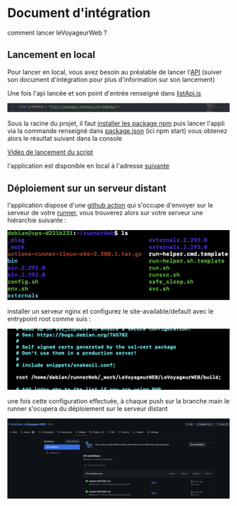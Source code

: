 # Document d'intégration

comment lancer leVoyageurWeb ?

## Lancement en local

Pour lancer en local, vous avez besoin au préalable de lancer l'[API](https://github.com/le2p2dev/LeVoyageurAPI) (suiver son document d'intégration pour plus d'information sur son lancement)

Une fois l'api lancée et son point d'entrée renseigné dans [listApi.js](../src/api/listApi.js)

![entryPoint](./assets/Capture%20d%E2%80%99%C3%A9cran%202022-06-23%20%C3%A0%2012.51.35.png)

Sous la racine du projet, il faut [installer les package npm](https://docs.npmjs.com/cli/v8/commands/npm-install) puis lancer l'appli via la commande renseigné dans [package.json](../package.json) (ici npm start) vous obtenez alors le résultat suivant dans la console

[Vidéo de lancement du script](./assets/Enregistrement%20de%20l%E2%80%99%C3%A9cran%202022-06-23%20%C3%A0%2012.57.00.mov)

l'application est disponible en local à l'adresse [suivante](http://localhost:3000/)

## Déploiement sur un serveur distant

l'application dispose d'une [github action](../.github/workflows/Zdeploy.yml) qui s'occupe d'envoyer sur le serveur de votre [runner](https://docs.github.com/en/actions/hosting-your-own-runners/about-self-hosted-runners), vous trouverez alors sur votre serveur une hiérarchie suivante :

![imageLS](./assets/Capture%20d%E2%80%99%C3%A9cran%202022-06-23%20%C3%A0%2013.58.45.png)

installer un serveur nginx et configurez le
site-available/default avec le entrypoint root comme suis :

![imageRoot](./assets/Capture%20d%E2%80%99%C3%A9cran%202022-06-23%20%C3%A0%2014.02.46.png)

une fois cette configuration effectuée, à chaque push sur la branche main le runner s'ocupera du déploiement sur le serveur distant

![imageRunner](./assets/Capture%20d%E2%80%99%C3%A9cran%202022-06-23%20%C3%A0%2014.48.13.png)
